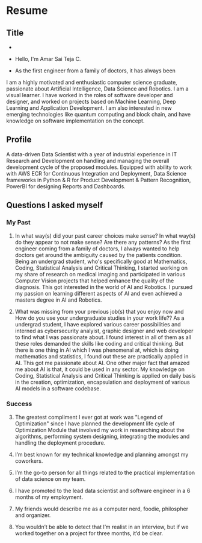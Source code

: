 # Resume

## Title

* 

* Hello, I'm Amar Sai Teja C.

* As the first engineer from a family of doctors, it has always been 


I am a highly motivated and enthusiastic computer science graduate, passionate about Artificial Intelligence, Data Science and Robotics. 
I am a visual learner.
I have worked in the roles of software developer and designer, and worked on projects based on Machine Learning, Deep Learning and Application Development. 
I am also interested in new emerging technologies like quantum computing and block chain, and have knowledge on software implementation on the concept.

## Profile

A data-driven Data Scientist with a year of industrial experience in IT Research and Development on 
handling and managing the overall development cycle of the proposed modules. 
Equipped with ability to work with AWS ECR for Continuous Integration and Deployment, Data Science 
frameworks in Python & R for Product Development & Pattern Recognition, PowerBI for designing Reports and Dashboards.

## Questions I asked myself

### My Past

1. In what way(s) did your past career choices make sense? In what way(s) do they appear to not make sense? Are there any patterns?
As the first engineer coming from a family of doctors, I always wanted to help doctors get around the ambiguity caused by the patients condition. Being an undergrad student, who's specifically good at Mathematics, Coding, Statistical Analysis and Critical Thinking, I started working on my share of research on medical imaging and participated in various Computer Vision projects that helped enhance the quality of the diagnosis. This got interested in the world of AI and Robotics. I pursued my passion on learning different aspects of AI and even achieved a masters degree in AI and Robotics. 

2. What was missing from your previous job(s) that you enjoy now and How do you use your undergraduate studies in your work life??
As a undergrad student, I have explored various career possibilities and interned as cybersecurity analyist, graphic designer and web developer to find what I was passionate about. I found interest in all of them as all these roles demanded the skills like coding and critical thinking. But there is one thing in AI which I was phenomenal at, which is doing mathematics and statistics, I found out these are practically applied in AI. This got me passionate about AI. One other major fact that amazed me about AI is that, it could be used in any sector. My knowledge on Coding, Statistical Analysis and Critical Thinking is applied on daily basis in the creation, optimization, encapsulation and deployment of various AI models in a software codebase.

### Success

3. The greatest compliment I ever got at work was "Legend of Optimization" since I have planned the development life cycle of Optimization Module that involved my work in researching about the algorithms, performing system designing, integrating the modules and handling the deployment procedure.

4. I’m best known for my technical knowledge and planning amongst my coworkers.

5. I’m the go-to person for all things related to the practical implementation of data science on my team. 

6. I have promoted to the lead data scientist and software engineer in a 6 months of my employment.

7. My friends would describe me as a computer nerd, foodie, philospher and organizer.

8. You wouldn’t be able to detect that I’m realist in an interview, but if we worked together on a project for three months, it’d be clear. 